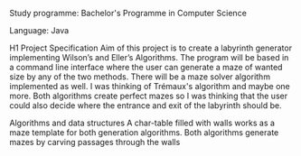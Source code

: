 Study programme: Bachelor's Programme in Computer Science

Language: Java

H1 Project Specification
Aim of this project is to create a labyrinth generator implementing Wilson’s and Eller’s Algorithms. The program will be based in a command line interface where the user can generate a maze of wanted size by any of the two methods. There will be a maze solver algorithm implemented as well. I was thinking of Trémaux's algorithm and maybe one more. Both algorithms create perfect mazes so I was thinking that the user could also decide where the entrance and exit of the labyrinth should be.

Algorithms and data structures
A char-table filled with walls works as a maze template for both generation algorithms. Both algorithms generate mazes by carving passages through the walls
